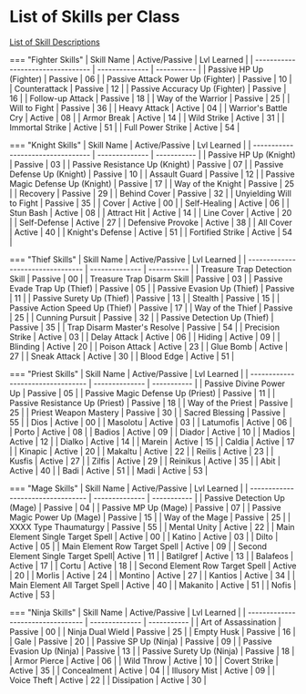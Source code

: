 # List of Skills per Class

[List of Skill Descriptions](./skills-and-spells.md)

=== "Fighter Skills"
    | Skill Name                        | Active/Passive | Lvl Learned |
    | --------------------------------- | -------------- | ----------- |
    | Passive HP Up (Fighter)           | Passive        | 06          |
    | Passive Attack Power Up (Fighter) | Passive        | 10          |
    | Counterattack                     | Passive        | 12          |
    | Passive Accuracy Up (Fighter)     | Passive        | 16          |
    | Follow-up Attack                  | Passive        | 18          |
    | Way of the Warrior                | Passive        | 25          |
    | Will to Fight                     | Passive        | 36          |
    | Heavy Attack                      | Active         | 04          |
    | Warrior's Battle Cry              | Active         | 08          |
    | Armor Break                       | Active         | 14          |
    | Wild Strike                       | Active         | 31          | 
    | Immortal Strike                   | Active         | 51          |
    | Full Power Strike                 | Active         | 54          |

=== "Knight Skills"
    | Skill Name                        | Active/Passive | Lvl Learned |
    | --------------------------------- | -------------- | ----------- |
    | Passive HP Up (Knight)            | Passive        | 03          |
    | Passive Resistance Up (Knight)    | Passive        | 07          |
    | Passive Defense Up (Knight)       | Passive        | 10          |
    | Assault Guard                     | Passive        | 12          |
    | Passive Magic Defense Up (Knight) | Passive        | 17          |
    | Way of the Knight                 | Passive        | 25          |
    | Recovery                          | Passive        | 29          |
    | Behind Cover                      | Passive        | 32          |
    | Unyielding Will to Fight          | Passive        | 35          |
    | Cover                             | Active         | 00          |
    | Self-Healing                      | Active         | 06          | 
    | Stun Bash                         | Active         | 08          |
    | Attract Hit                       | Active         | 14          |
    | Line Cover                        | Active         | 20          |
    | Self-Defense                      | Active         | 27          |
    | Defensive Provoke                 | Active         | 38          |
    | All Cover                         | Active         | 40          |
    | Knight's Defense                  | Active         | 51          |
    | Fortified Strike                  | Active         | 54          |

=== "Thief Skills"
    | Skill Name                        | Active/Passive | Lvl Learned |
    | --------------------------------- | -------------- | ----------- |
    | Treasure Trap Detection Skill     | Passive        | 00          |
    | Treasure Trap Disarm Skill        | Passive        | 03          |
    | Passive Evade Trap Up (Thief)     | Passive        | 05          |
    | Passive Evasion Up (Thief)        | Passive        | 11          |
    | Passive Surety Up (Thief)         | Passive        | 13          |
    | Stealth                           | Passive        | 15          |
    | Passive Action Speed Up (Thief)   | Passive        | 17          |
    | Way of the Thief                  | Passive        | 25          |
    | Cunning Pursuit                   | Passive        | 32          |
    | Passive Detection Up (Thief)      | Passive        | 35          |
    | Trap Disarm Master's Resolve      | Passive        | 54          |
    | Precision Strike                  | Active         | 03          |
    | Delay Attack                      | Active         | 06          |
    | Hiding                            | Active         | 09          |
    | Blinding                          | Active         | 20          |
    | Poison Attack                     | Active         | 23          |
    | Glue Bomb                         | Active         | 27          |
    | Sneak Attack                      | Active         | 30          |
    | Blood Edge                        | Active         | 51          |

=== "Priest Skills"
    | Skill Name                        | Active/Passive | Lvl Learned |
    | --------------------------------- | -------------- | ----------- |
    | Passive Divine Power Up           | Passive        | 05          |
    | Passive Magic Defense Up (Priest) | Passive        | 11          |
    | Passive Resistance Up (Priest)    | Passive        | 18          |
    | Way of the Priest                 | Passive        | 25          |
    | Priest Weapon Mastery             | Passive        | 30          |
    | Sacred Blessing                   | Passive        | 55          |
    | Dios                              | Active         | 00          |
    | Masolotu                          | Active         | 03          |
    | Latumofis                         | Active         | 06          |
    | Porto                             | Active         | 08          |
    | Badios                            | Active         | 09          |
    | Diador                            | Active         | 10          |
    | Madios                            | Active         | 12          |
    | Dialko                            | Active         | 14          |
    | Marein                            | Active         | 15          |
    | Caldia                            | Active         | 17          |
    | Kinapic                           | Active         | 20          |
    | Makaltu                           | Active         | 22          |
    | Reilis                            | Active         | 23          |
    | Kusfis                            | Active         | 27          |
    | Zilfis                            | Active         | 29          |
    | Reinikus                          | Active         | 35          |
    | Abit                              | Active         | 40          |
    | Badi                              | Active         | 51          |
    | Madi                              | Active         | 53          |

=== "Mage Skills"
    | Skill Name                        | Active/Passive | Lvl Learned |
    | --------------------------------- | -------------- | ----------- |
    | Passive Detection Up (Mage)       | Passive        | 04          |
    | Passive MP Up (Mage)              | Passive        | 07          |
    | Passive Magic Power Up (Mage)     | Passive        | 15          |
    | Way of the Mage                   | Passive        | 25          |
    | XXXX Type Thaumaturgy             | Passive        | 55          |
    | Mental Unity                      | Active         | 22          |
    | Main Element Single Target Spell  | Active         | 00          |
    | Katino                            | Active         | 03          |
    | Dilto                             | Active         | 05          |
    | Main Element Row Target Spell     | Active         | 09          |
    | Second Element Single Target Spell| Active         | 11          |
    | Batilgref                         | Active         | 13          |
    | Balafeos                          | Active         | 17          |
    | Cortu                             | Active         | 18          |
    | Second Element Row Target Spell   | Active         | 20          |
    | Morlis                            | Active         | 24          |
    | Montino                           | Active         | 27          |
    | Kantios                           | Active         | 34          |
    | Main Element All Target Spell     | Active         | 40          |
    | Makanito                          | Active         | 51          |
    | Nofis                             | Active         | 53          |

=== "Ninja Skills"
    | Skill Name                        | Active/Passive | Lvl Learned |
    | --------------------------------- | -------------- | ----------- |
    | Art of Assassination              | Passive        | 00          |
    | Ninja Dual Wield                  | Passive        | 25          |
    | Empty Husk                        | Passive        | 16          |
    | Gale                              | Passive        | 20          |
    | Passive SP Up (Ninja)             | Passive        | 09          |
    | Passive Evasion Up (Ninja)        | Passive        | 13          |
    | Passive Surety Up (Ninja)         | Passive        | 18          |
    | Armor Pierce                      | Active         | 06          |
    | Wild Throw                        | Active         | 10          |
    | Covert Strike                     | Active         | 35          |
    | Concealment                       | Active         | 04          |
    | Illusory Mist                     | Active         | 09          |
    | Voice Theft                       | Active         | 22          |
    | Dissipation                       | Active         | 30          |

